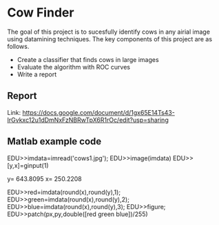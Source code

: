 Cow Finder
=============
The goal of this project is to sucesfully identify cows in any airial image using datamining techniques. The key components of this project are as follows.

  - Create a classifier that finds cows in large images
  - Evaluate the algorithm with ROC curves
  - Write a report

Report
------------
Link: https://docs.google.com/document/d/1gx65E14Ts43-IrGvkxc12u1dDmNxFzNBRwTpX6R1rOc/edit?usp=sharing
 
Matlab example code
--------------------

EDU>>imdata=imread('cows1.jpg');
EDU>>image(imdata)
EDU>>[y,x]=ginput(1)

y= 643.8095
x= 250.2208

EDU>>red=imdata(round(x),round(y),1);
EDU>>green=imdata(round(x),round(y),2);
EDU>>blue=imdata(round(x),round(y),3);
EDU>>figure;
EDU>>patch(px,py,double([red green blue])/255)



